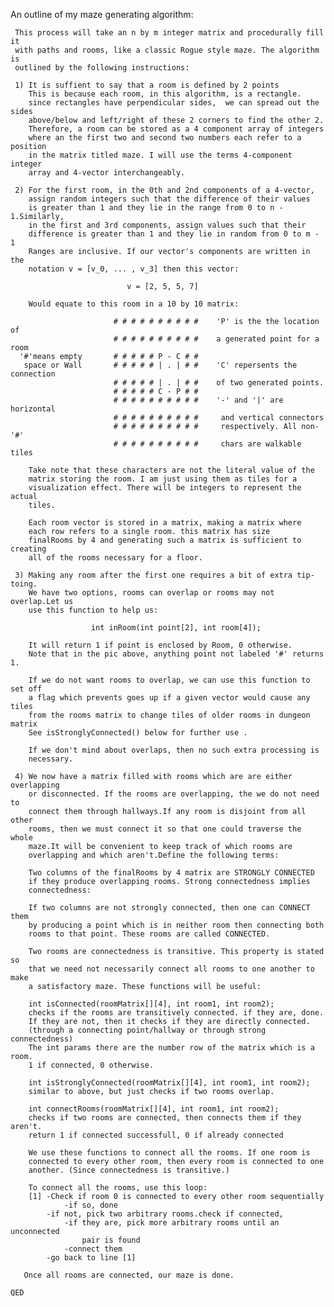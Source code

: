 
An outline of my maze generating algorithm:
          
     This process will take an n by m integer matrix and procedurally fill it
     with paths and rooms, like a classic Rogue style maze. The algorithm is
     outlined by the following instructions:
    
     1) It is suffient to say that a room is defined by 2 points
        This is because each room, in this algorithm, is a rectangle.
        since rectangles have perpendicular sides,  we can spread out the sides
        above/below and left/right of these 2 corners to find the other 2.
        Therefore, a room can be stored as a 4 component array of integers
        where an the first two and second two numbers each refer to a position
        in the matrix titled maze. I will use the terms 4-component integer
        array and 4-vector interchangeably.
     
     2) For the first room, in the 0th and 2nd components of a 4-vector,
        assign random integers such that the difference of their values 
        is greater than 1 and they lie in the range from 0 to n - 1.Similarly, 
        in the first and 3rd components, assign values such that their 
        difference is greater than 1 and they lie in random from 0 to m - 1
        Ranges are inclusive. If our vector's components are written in the
        notation v = [v_0, ... , v_3] then this vector:
                               
                              v = [2, 5, 5, 7]
    
        Would equate to this room in a 10 by 10 matrix:
       
                           # # # # # # # # # #    'P' is the the location of 
                           # # # # # # # # # #    a generated point for a room
      '#'means empty       # # # # # P - C # #    
       space or Wall       # # # # # | . | # #    'C' repersents the connection
                           # # # # # | . | # #    of two generated points.
                           # # # # # C - P # #    
                           # # # # # # # # # #    '-' and '|' are horizontal
                           # # # # # # # # # #     and vertical connectors
                           # # # # # # # # # #     respectively. All non-'#'
                           # # # # # # # # # #     chars are walkable tiles
    
        Take note that these characters are not the literal value of the
        matrix storing the room. I am just using them as tiles for a
        visualization effect. There will be integers to represent the actual
        tiles.
    
        Each room vector is stored in a matrix, making a matrix where
        each row refers to a single room. this matrix has size 
        finalRooms by 4 and generating such a matrix is sufficient to creating
        all of the rooms necessary for a floor.
        
     3) Making any room after the first one requires a bit of extra tip-toing.
        We have two options, rooms can overlap or rooms may not overlap.Let us
        use this function to help us:
        
                      int inRoom(int point[2], int room[4]);
     
        It will return 1 if point is enclosed by Room, 0 otherwise.
        Note that in the pic above, anything point not labeled '#' returns 1.
        
        If we do not want rooms to overlap, we can use this function to set off
        a flag which prevents goes up if a given vector would cause any tiles
        from the rooms matrix to change tiles of older rooms in dungeon matrix
        See isStronglyConnected() below for further use .
        
        If we don't mind about overlaps, then no such extra processing is
        necessary.
      
     4) We now have a matrix filled with rooms which are are either overlapping
        or disconnected. If the rooms are overlapping, the we do not need to
        connect them through hallways.If any room is disjoint from all other
        rooms, then we must connect it so that one could traverse the whole
        maze.It will be convenient to keep track of which rooms are
        overlapping and which aren't.Define the following terms:
    
        Two columns of the finalRooms by 4 matrix are STRONGLY CONNECTED 
        if they produce overlapping rooms. Strong connectedness implies 
        connectedness:
    
        If two columns are not strongly connected, then one can CONNECT them
        by producing a point which is in neither room then connecting both
        rooms to that point. These rooms are called CONNECTED.
        
        Two rooms are connectedness is transitive. This property is stated so
        that we need not necessarily connect all rooms to one another to make
        a satisfactory maze. These functions will be useful:
    
        int isConnected(roomMatrix[][4], int room1, int room2);
        checks if the rooms are transitively connected. if they are, done.
        If they are not, then it checks if they are directly connected. 
        (through a connecting point/hallway or through strong connectedness)
        The int params there are the number row of the matrix which is a room.
        1 if connected, 0 otherwise.
    
        int isStronglyConnected(roomMatrix[][4], int room1, int room2);
        similar to above, but just checks if two rooms overlap.
        
        int connectRooms(roomMatrix[][4], int room1, int room2);
        checks if two rooms are connected, then connects them if they aren't.
        return 1 if connected successfull, 0 if already connected
    
        We use these functions to connect all the rooms. If one room is
        connected to every other room, then every room is connected to one
        another. (Since connectedness is transitive.)
        
        To connect all the rooms, use this loop:
        [1] -Check if room 0 is connected to every other room sequentially
                -if so, done
            -if not, pick two arbitrary rooms.check if connected, 
                -if they are, pick more arbitrary rooms until an unconnected 
                    pair is found
                -connect them
            -go back to line [1]
    
       Once all rooms are connected, our maze is done.
                                                                            QED
    
